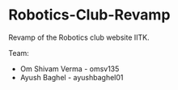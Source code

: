 # Robotics-Club-Revamp
Revamp of the Robotics club website IITK.

Team:
- Om Shivam Verma - omsv135
- Ayush Baghel - ayushbaghel01
